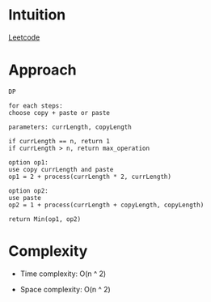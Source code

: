 # Intuition

[Leetcode](https://leetcode.com/problems/2-keys-keyboard)

# Approach

```
DP

for each steps:
choose copy + paste or paste

parameters: currLength, copyLength

if currLength == n, return 1
if currLength > n, return max_operation

option op1:
use copy currLength and paste
op1 = 2 + process(currLength * 2, currLength)

option op2:
use paste
op2 = 1 + process(currLength + copyLength, copyLength)

return Min(op1, op2)

```

# Complexity

- Time complexity: O(n ^ 2)

- Space complexity: O(n ^ 2)
